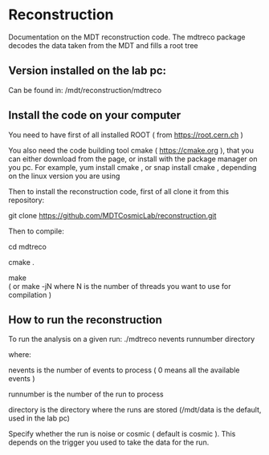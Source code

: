 # Reconstruction

Documentation on the MDT reconstruction code.
The mdtreco package decodes the data taken from the MDT and fills a root tree

## Version installed on the lab pc:

Can be found in:
/mdt/reconstruction/mdtreco

## Install the code on your computer

You need to have first of all installed ROOT ( from https://root.cern.ch )

You also need the code building tool cmake ( https://cmake.org ), that you can either download from the page, 
or install with the package manager on you pc. 
For example, yum install cmake , or snap install cmake , depending on the linux version you are using

Then to install the reconstruction code, first of all clone it from this repository:

git clone https://github.com/MDTCosmicLab/reconstruction.git

Then to compile:

cd mdtreco

cmake .

make   
( or make -jN where N is the number of threads you want to use for compilation )

## How to run the reconstruction

To run the analysis on a given run:
./mdtreco nevents runnumber directory

where:

nevents is the number of events to process ( 0 means all the available events ) 

runnumber is the number of the run to process

directory is the directory where the runs are stored (/mdt/data is the default, used in the lab pc) 

Specify whether the run is noise or cosmic ( default is cosmic ). This depends on the trigger you used to take the data for the run.

 

 


